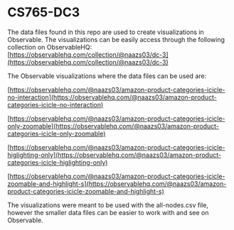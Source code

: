 # CS765-DC3

The data files found in this repo are used to create visualizations in Observable. The visualizations can be easily access through the following collection on ObservableHQ: [https://observablehq.com/collection/@naazs03/dc-3](https://observablehq.com/collection/@naazs03/dc-3)

The Observable visualizations where the data files can be used are:

[https://observablehq.com/@naazs03/amazon-product-categories-icicle-no-interaction](https://observablehq.com/@naazs03/amazon-product-categories-icicle-no-interaction)

[https://observablehq.com/@naazs03/amazon-product-categories-icicle-only-zoomable](https://observablehq.com/@naazs03/amazon-product-categories-icicle-only-zoomable)

[https://observablehq.com/@naazs03/amazon-product-categories-icicle-higlighting-only](https://observablehq.com/@naazs03/amazon-product-categories-icicle-higlighting-only)

[https://observablehq.com/@naazs03/amazon-product-categories-icicle-zoomable-and-highlight-s](https://observablehq.com/@naazs03/amazon-product-categories-icicle-zoomable-and-highlight-s)

The visualizations were meant to be used with the all-nodes.csv file, however the smaller data files can be easier to work with and see on Observable.
